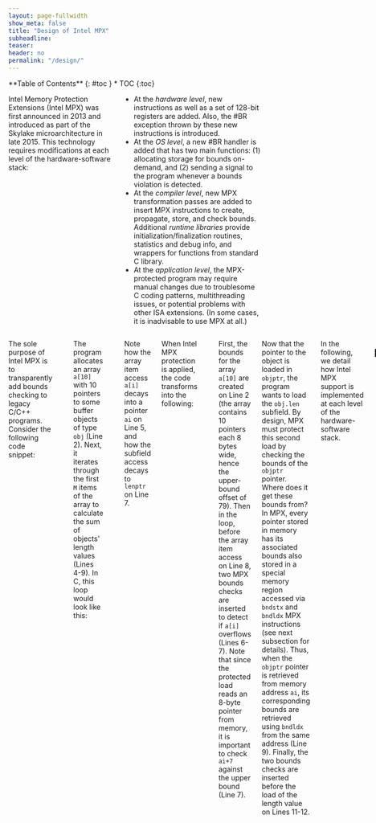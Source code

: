 ```yaml
---
layout: page-fullwidth
show_meta: false
title: "Design of Intel MPX"
subheadline:
teaser:
header: no
permalink: "/design/"
---
```


<div class="row">
<div class="medium-4 medium-push-8 columns" markdown="1">
<div class="panel radius" markdown="1">
**Table of Contents**
{: #toc }
*  TOC
{:toc}
</div>
</div><!-- /.medium-4.columns -->



<div class="medium-8 medium-pull-4 columns" markdown="1">

Intel Memory Protection Extensions (Intel MPX) was first announced in 2013 and introduced as part of the Skylake microarchitecture in late 2015.
This technology requires modifications at each level of the hardware-software stack:


* At the _hardware level_, new instructions as well as a set of 128-bit registers are added. Also, the #BR exception thrown by these new instructions is introduced.
* At the _OS level_, a new #BR handler is added that has two main functions: (1) allocating storage for bounds on-demand, and (2) sending a signal to the program whenever a bounds violation is detected.
* At the _compiler level_, new MPX transformation passes are added to insert MPX instructions to create, propagate, store, and check bounds. Additional _runtime libraries_ provide initialization/finalization routines, statistics and debug info, and wrappers for functions from standard C library.
* At the _application level_, the MPX-protected program may require manual changes due to troublesome C coding patterns, multithreading issues, or potential problems with other ISA extensions. (In some cases, it is inadvisable to use MPX at all.)

</div><!-- /.medium-8.columns -->
<div class="medium-12 medium-pull-12 columns" markdown="1">

The sole purpose of Intel MPX is to transparently add bounds checking to legacy C/C++ programs.
Consider the following code snippet:

```c
   struct obj { char buf[100];  int len }
1: obj* a[10]                      // Array of pointers to objs
2: total = 0
3: for (i=0; i<M; i++):
4:     ai = a + i                  // Pointer arithmetic on a
5:     objptr = load ai            // Pointer to obj at a[i]
6:     lenptr = objptr + 100       // Pointer to obj.len
7:     len = load lenptr
8:     total += len                // Total length of all objs
```

The program allocates an array `a[10]` with 10 pointers to some buffer objects of type `obj` (Line 2).
Next, it iterates through the first `M` items of the array to calculate the sum of objects' length values (Lines 4-9).
In C, this loop would look like this:

```c
for (i=0; i<M; i++) {
   total += a[i]->len;
}
```

Note how the array item access `a[i]` decays into a pointer `ai` on Line 5, and how the subfield access decays to `lenptr` on Line 7.

When Intel MPX protection is applied, the code transforms into the following:

```c
1: obj* a[10]
2: a_b = bndmk a, a+79          // Make bounds [a, a+79]
3: total = 0
4: for (i=0; i<M; i++):
5:     ai = a + i
6:     bndcl a_b, ai            // Lower-bound check of a[i]
7:     bndcu a_b, ai+7          // Upper-bound check of a[i]
8:     objptr = load ai
9:     objptr_b = bndldx ai     // Bounds for pointer at a[i]
10:    lenptr = objptr + 100
11:    bndcl objptr_b, lenptr   // Lower-bound check of obj.len
12:    bndcu objptr_b, lenptr+3 // Upper-bound check of obj.len
13:    len = load lenptr
14:    total += len
```

First, the bounds for the array `a[10]` are created on Line 2 (the array contains 10 pointers each 8 bytes wide, hence the upper-bound offset of 79).
Then in the loop, before the array item access on Line 8, two MPX bounds checks are inserted to detect if `a[i]` overflows (Lines 6-7).
Note that since the protected load reads an 8-byte pointer from memory, it is important to check `ai+7` against the upper bound (Line 7).

Now that the pointer to the object is loaded in `objptr`, the program wants to load the `obj.len` subfield.
By design, MPX must protect this second load by checking the bounds of the `objptr` pointer.
Where does it get these bounds from?
In MPX, every pointer stored in memory has its associated bounds also stored in a special memory region accessed via `bndstx` and `bndldx` MPX instructions (see next subsection for details).
Thus, when the `objptr` pointer is retrieved from memory address `ai`, its corresponding bounds are retrieved using `bndldx` from the same address (Line 9).
Finally, the two bounds checks are inserted before the load of the length value on Lines 11-12.

In the following, we detail how Intel MPX support is implemented at each level of the hardware-software stack.

## Hardware

{% include alert text='The corresponding microbenchmark with latencies and throughputs of individual MPX instructions is found in [Microbenchmarks](/microbenchmarks#mpxinstr).' %}

At its core, Intel MPX provides 7 new instructions and a set of 128-bit bounds registers.
The current Intel Skylake architecture provides four registers named `bnd0-bnd3`.
Each of them stores a lower 64-bit bound in bits 0-63 and an upper 64-bit bound in bits 64-127.

The new MPX instructions are: `bndmk` to create new bounds, `bndcl` and `bndcu`/`bndcn` to compare the pointer value in GPR with the lower and upper bounds in `bnd` respectively, `bndmov` to move bounds from one `bnd` register to another and to spill them to stack, and `bndldx` and `bndstx` to load and store pointer bounds in special Bounds Tables respectively.
Note that `bndcu` has a one's complement version `bndcn` which has exactly the same characteristics, thus we mention only `bndcu` in the following.
The previous example shows how most of these instructions are used.
The instruction not shown here is `bndmov` which serves mainly for internal rearrangements in registers and on stack.

Intel MPX additionally changes the x86-64 calling convention.
In a nutshell, the bounds for corresponding pointer arguments are put in registers `bnd0-bnd3` before a function call and the bounds for the pointer return value are put in `bnd0` before return from the function.

It is interesting to compare the benefits of hardware implementation of bounds-checking against the software-only counterpart---SoftBound in our case.
First, MPX introduces separate bounds registers to lower register pressure on the general-purpose register (GPR) file, something that software-only approaches suffer from.
Second, software-based approaches cannot modify the calling convention and resort to function cloning, when a set of function arguments is extended to include pointer bounds.
This leads to more cumbersome caller/callee code and problems with interoperability with legacy uninstrumented libraries.
Finally, dedicated `bndcl` and `bndcu` instructions substitute the software-based "compare and branch" instruction sequence, saving one cycle and exerting no pressure on branch predictor.

The prominent feature of Intel MPX is its backwards-compatibility and interoperability with legacy code.
On the one hand, MPX-instrumented code can run on legacy hardware because MPX instructions are interpreted as NOPs on older architectures.
This is done to ease the distribution of binaries---the same MPX-enabled program/library can be distributed to all clients.
On the other hand, MPX has a comprehensive support to interoperate with unmodified legacy code: (1) a `BNDPRESERVE` configuration bit allows to pass pointers without bounds information created by legacy code, and (2) when legacy code changes a pointer in memory, the later `bndldx` of this pointer notices the change and assigns always-true (`INIT`) bounds to it.
In both cases, the pointer created/altered in legacy code is considered "boundless": this allows for interoperability but also creates holes in MPX defense.

### Storing bounds in memory {#boundstore}

The current version of MPX has only 4 bounds registers, which is clearly not enough for real-world programs---we will run out of registers even if we have only 5 distinct pointers.
Accordingly, all additional bounds have to be stored (spilled) in memory, similar to spilling data out of general-purpose registers.
A simple and relatively fast option is to copy them directly into a compiler-defined memory location (on stack) with `bndmov`.
However, it works only inside a single stack frame: if a pointer is later reused in another function, its bounds will be lost.
To solve this issue, two instructions were introduced---`bndstx` and `bndldx`.
They store/load bounds to/from a memory location derived from the address of the pointer itself, thus making it easy to find pointer bounds without any additional information, though at a price of higher complexity.

When `bndstx` and `bndldx` are used, bounds are stored in a memory location calculated with two-level address translation scheme, similar to virtual address translation (paging).
In particular, each pointer has an entry in a Bounds Table (BT), which is allocated dynamically and is comparable to a page table.
Addresses of BTs are stored in a Bounds Directory (BD), which corresponds to a page directory in our analogy.
For a specific pointer, its entries in the BD and the BT are derived from the memory address in which the pointer is stored.

Note that our comparison to paging is only conceptual; the implementation side differs significantly.
Firstly, the MMU is not involved in the translation and all operations are performed by the CPU itself.
Secondly and most importantly, MPX does not have a dedicated cache (such as a TLB cache), thus it has to share normal caches with application data.
In some cases, it may lead to extreme performance degradation caused by cache thrashing.

The address translation itself is a multistage process.
Consider loading of pointer bounds:

<img class="t20" width="40%" src="{{ site.urlimg }}bound-address-translation.jpg" alt="Bound address translation">

In the first stage, the corresponding BD entry has to be loaded.
For that, the CPU: (1) extracts the offset of BD entry from bits 20--47 of the pointer address and shifts it by 3 bits (since all BD entries are 2<sup>3</sup> bits long), (2) loads the base address of BD from the `BNDCFGx` (in particular, `BNDCFGU` in user space and `BNDCFGS` in kernel mode) register, and (3) sums the base and the offset and loads the BD entry from the resulting address.

In the second stage, the CPU: (4) extracts the offset of BT entry from bits 3--19 of the pointer address and shifts it by 5 bits (since all BT entries are 2<sup>5</sup> bits long), (5) shifts the loaded entry---which corresponds to the base of BT---by 3 to remove the metadata contained in the first 3 bits, and (6) sums the base and the offset and (7) finally loads the BT entry from the resulting address.
Note that a BT entry has an additional "pointer" field---if the actual pointer value and the value in this field mismatch, MPX will mark the bounds as always-true (`INIT`).
This is required for interoperability with legacy code and only happens when some legacy code modified the pointer.

This operation is expensive---it requires approximately 3 register-to-register moves, 3 shifts, and 2 memory loads.
On top of it, since these memory accesses are non-contiguous, the protected application will have worse cache locality.

<small markdown="1">[Up to table of contents](#toc)</small>
{: .text-right }


## Operating System

{% include alert text='The corresponding microbenchmark to measure performance overhead of MPX Bounds Tables management is found in [Microbenchmarks](/microbenchmarks#os).' %}

The operating system has two main responsibilities in the context of MPX: it handles bounds violations and manages BTs, i.e., creates and deletes them.
Both these actions are hooked to a new class of exceptions, #BR, which has been introduced solely for MPX and is similar to a page fault, although with extended functionality.

If an MPX-enabled CPU detects a bounds violation, i.e., if a referenced pointer appears to be outside of the checked bounds, #BR is raised and the processor traps into the kernel (in case of Linux).
The kernel decodes the instruction to get the violating address and the violated bounds, and stores them in the `siginfo` structure.
Afterwards, it delivers the SIGSEGV signal to the application together with information about the violation in the `siginfo` structure.
At this point the application developer has a choice: she can either provide an ad-hoc signal handler to recover or choose one of the default policies: crash, print an error and continue, or silently ignore it.

Two levels of bounds address translation are managed differently: BDs are allocated only once by a runtime library (at application startup) and BTs have to be created dynamically on-demand.
The later is a task of OS.
The procedure is presented in the next figure.

<img class="t20" width="40%" src="{{ site.urlimg }}BT-allocation.jpg" alt="Bounds Table allocation">

Each time an application tries to store pointer bounds (1), the CPU loads the corresponding entry from the BD and checks if it contains a valid entry (2).
If the check fails, the CPU raises #BR and traps into the kernel (3).
The kernel allocates a new BT (4), stores its address in the BD entry (5) and returns in the user space (6).
Then, the CPU stores bounds in the newly created BT and continues executing the application in the normal mode of operation (7).

Since the application is oblivious of BT allocation, the OS also has to free these tables.
In Linux, this "garbage collection" is performed whenever a memory object if freed or, more precisely, unmapped.
OS goes through the object and removes all the corresponding BT entries.
If one of the tables becomes completely unused, OS will free the BT and remove its entry in the BD.

In this section, we discussed only Linux implementation.
However, all the same mechanisms can also be found in Windows.
The only significant difference is that MPX support on Windows is done by a daemon, while on Linux the functionality is implemented in the kernel itself.

<small markdown="1">[Up to table of contents](#toc)</small>
{: .text-right }


## Compiler and Runtime Library

{% include alert text='The corresponding microbenchmark to measure performance overheads of separate MPX features is found in [Microbenchmarks](/microbenchmarks#performance).' %}

Hardware MPX support in the form of new instructions and registers significantly lowers performance overhead of each separate bounds-checking operation.
However, the main burden of efficient, correct, and complete bounds checking of whole programs lies on the compiler and its associated runtime.

### Compiler support

As of the date of this writing, only GCC 5.0+ and ICC 15.0+ compilers have support for Intel MPX.
To enable MPX protection of applications, both GCC and ICC introduce the new compiler pass called Pointer(s) Checker.
Enabling MPX is intentionally as simple as adding a couple of flags to the usual compilation:

```
>>  gcc -fcheck-pointer-bounds -mmpx  test.c
>>  icc -check-pointers-mpx=rw  test.c
```

In a glance, the Pointer Checker pass instruments the original program as follows. (1) It allocates static bounds for global variables and inserts `bndmk` instructions for stack-allocated ones. (2) It inserts `bndcl` and `bndcu` bounds-check instructions before each load or store from a pointer. (3) It moves bounds from one `bnd` register to another using `bndmov` whenever a new pointer is created from an old one. (4) It spills least used bounds to stack via `bndmov` if running out of available `bnd` registers. (5) It loads and stores the associated bounds via `bndldx` and `bndstx` respectively whenever a pointer is loaded/stored from/to memory.

Additionally, the pass is responsible for correct passing of bounds between the caller and the callee.
(ICC has a bug related to incorrect assignment of bounds to `bnd` registers during function calls leading to false alarms at runtime, see [Usability](/usability).)

One of the advantages of Intel MPX---in comparison to AddressSanitizer and SAFECode---is that it supports _narrowing of struct bounds_ by design.
Consider struct `obj` from our first code snippet.
It contains two fields: a 100B buffer `buf` and an integer `len` right after it.
It is easy to see that an off-by-one overflow in `obj.buf` will spillover and corrupt the adjacent `obj.len`.
AddressSanitizer and SAFECode by design cannot detect such intra-object overflows (though AddressSanitizer can be used to [detect a subset of such errors](https://github.com/google/sanitizers/wiki/AddressSanitizerIntraObjectOverflow)).
In contrast, Intel MPX can be instructed to narrow bounds when code accesses a specific field of a struct.
Narrowing of bounds may require (sometimes intrusive) changes in the source code, and thus represents a decision point on the security-usability scale.

By default, the MPX pass instruments both memory writes and reads: this ensures protection from buffer overwrites and buffer overreads.
The user can instruct the MPX pass to instrument only writes.
The motivation is twofold.
First, instrumenting only writes significantly reduces performance overhead of MPX (see [Performance](/performance/#mpx-features)).
Second, the most dangerous bugs are those that overwrite memory (classic overflows to gain privileged access to the remote machine), and the only-writes protection can already provide sufficiently high security guarantees.

At least in GCC implementation, the pass can be fine-tuned via additional compilation flags.
In our experience, these flags provide no additional benefit in terms of performance, security, or usability.

For performance, compilers must try their best to optimize away redundant MPX code.
There are two common optimizations used by GCC and ICC.

1. Removing bounds-checks when the compiler can statically prove safety of memory access, e.g., access inside an array with a known offset.
2. Moving (hoisting) bounds-checks out of simple loops.

Consider our example.
If it is known that `M<=10`, then optimization (1) can remove always-true checks on Lines 7-8.
Otherwise, optimization (2) can kick in and move these checks before the loop body, saving two instructions on each iteration.

Interestingly, current implementations of GCC and ICC take different stances when it comes to optimizing MPX code.
GCC is conservative and prefers stability of original programs over performance gains.
On many occasions, we noticed that the GCC MPX pass disables other optimizations, e.g., loop unrolling and autovectorization.
It also applies optimization (2) less often than ICC does.
ICC, on the other hand, is more aggressive in its optimizations.
Its MPX pass effectively uses optimizations (1) and (2) and does not prevent other aggressive optimizations from being applied.
Unfortunately, this intrusive behavior renders ICC's pass less stable: we detected three kinds of compiler bugs due to incorrect optimizations (see [Usability](/usability)).


### Runtime library

As a final step of the MPX-enabled build process, the application must be linked against two MPX-specific libraries: `libmpx` and `libmpxwrappers` (`libchkp` for ICC).

The `libmpx` library is responsible for MPX initialization at program startup: it enables hardware and OS support and configures MPX runtime options (passed through environment variables).
Most of these options concern debugging and logging, but two of them define security guarantees.
First, `CHKP_RT_MODE` must be set to "stop" in production use to stop the program immediately when a bounds violation is detected; set it to "count" only for debugging purposes.
Second, `CHKP_RT_BNDPRESERVE` defines whether application can call legacy, uninstrumented functions in external libraries; it must be enabled if the whole program is MPX-protected.

By default, `libmpx` registers a signal handler that either halts execution or writes a debug message (depending on runtime options).
However, this default handler can be overwritten by the user's custom handler.
This can be useful if the program must shutdown gracefully or checkpoint its state.

Another interesting feature is that the user can instruct `libmpx` to disallow creation of BTs by the OS.
In this case, the #BR exception will be forwarded directly to the program which can allocate BTs itself.
One scenario where this can come handy is when the user completely distrusts the OS, e.g., when using SGX enclaves.

The `libmpxwrappers` library in GCC (and its analogue `libchkp` in ICC) contain wrappers for functions from Standard C library (libc).
Similar to AddressSanitizer, MPX implementations do not instrument libc and instead wrap all its functions with a bounds-checking counterparts.
We observed two issues with the current state of these wrapper libraries.
First, only a handful of most widely-used libc functions are covered, e.g., `malloc`, `memcpy`, `strlen`, etc.
This leads to undetected bugs when other functions are called, e.g., the bug with `recv` in [Nginx](/case-studies/#nginx).
For use in production, these libraries must be expanded to cover _all_ of libc.
Second, while most wrappers follow a simple pattern of "check bounds and call real function", there exist more complicated cases.
For example, `memcpy` must be implemented so that it copies not only the contents of one memory area to another, but also all associated pointer bounds in BTs.

<small markdown="1">[Up to table of contents](#toc)</small>
{: .text-right }


## Application

{% include alert text='In its current state, Intel MPX does not support multithreading. The microbenchmark that highlights this issue is found in [Microbenchmarks](/microbenchmarks#multithreading).' %}


### Not supported C idioms

As discussed previously, one of the main features of Intel MPX---narrowing of bounds---can increase security because the code that explicitly works with one field of a complex object will not be able corrupt other fields.
Unfortunately, our evaluation reveals that narrowing of bounds breaks many programs (see [Usability](/usability)).
The general problem is that C/C++ programs frequently deviate from the standard memory model (see [Beyound the PDP-11](http://dl.acm.org/citation.cfm?id=2694367) and [Into the Depths of C](http://dl.acm.org/citation.cfm?id=2908081)).

A common C idiom (before C99) is flexible array fields with array size of one, e.g., `arr[1]`.
In practice, objects with such array fields have a dynamic size of _more_ than one item, but there is no way of MPX knowing this at compile-time.
Thus, MPX attempts to narrow bounds to one-item size whenever `arr` is accessed, which leads to false positives.
This idiom is frequently seen even in modern programs.
Note that the C99-standard `arr[0]` is acceptable and does not break programs.

Another common idiom is using a struct field (usually the first field of struct) to access other fields of the struct.
Again, this breaks the assumptions of MPX and leads to runtime #BR exceptions.
GCC makes an exception for the first field of structs since it is such a popular practice, but ICC is strict and does not have this special rule.

Finally, some programs introduce "memory hacks" for performance, ignoring restrictions of the C memory model completely.
The SPEC2006 suite has two such examples:

* _gcc_ has its own complicated memory management with arbitrary type casts and in-pointer bit twiddling, and
* _soplex_ features a scheme that moves objects from one memory region to another by adding an offset to each affected pointer.

Some programs even introduce their own memory-management frameworks with drop-in replacements for `malloc` and `free`, like Apache with OpenSSL.
Both these cases lead to false positives.

Ultimately, all such non-compliant cases must be fixed (indeed, we patched most benchmarks to work under MPX).
However, sometime the user may have strong incentives against modifying the original code.
In this case, she can opt for slightly worse security guarantees and disable narrowing of bounds via a `fno-chkp-narrow-bounds` flag.
Another non-intrusive alternative is to mark objects that must _not_ be narrowed (e.g., flexible arrays) with a special MPX-related compiler attribute.

<small markdown="1">[Up to table of contents](#toc)</small>
{: .text-right }
